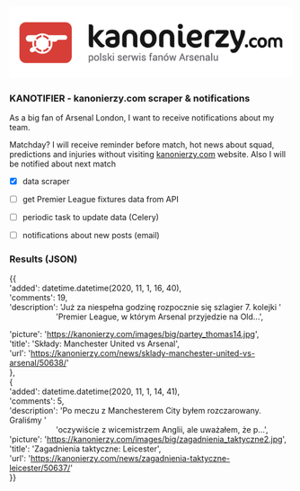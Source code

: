 
![logo](img/logo.png#center)
### KANOTIFIER - kanonierzy.com scraper & notifications

As a big fan of Arsenal London, I want to receive notifications about my team.

Matchday? I will receive reminder before match, hot news about squad, predictions and injuries without visiting [kanonierzy.com](https://www.kanonierzy.com) website.
Also I will be notified about next match

- [X] data scraper
- [ ] get Premier League fixtures data from API
- [ ] periodic task to update data (Celery)
- [ ] notifications about new posts (email)



### Results (JSON)
{{\
'added': datetime.datetime(2020, 11, 1, 16, 40),\
'comments': 19,\
'description': 'Już za niespełna godzinę rozpocznie się szlagier 7. kolejki '\
&nbsp;&nbsp;&nbsp;&nbsp;&nbsp;&nbsp;&nbsp;&nbsp;&nbsp;&nbsp;&nbsp;&nbsp;&nbsp;&nbsp;&nbsp;&nbsp;&nbsp;&nbsp;&nbsp;&nbsp;
                'Premier League, w którym Arsenal przyjedzie na Old...', 

'picture': 'https://kanonierzy.com/images/big/partey_thomas14.jpg', \
'title': 'Składy: Manchester United vs Arsenal',\
 'url': 'https://kanonierzy.com/news/sklady-manchester-united-vs-arsenal/50638/'  \
 },\
{\
'added': datetime.datetime(2020, 11, 1, 14, 41),\
'comments': 5,\
'description': 'Po meczu z Manchesterem City byłem rozczarowany. Graliśmy '\
&nbsp;&nbsp;&nbsp;&nbsp;&nbsp;&nbsp;&nbsp;&nbsp;&nbsp;&nbsp;&nbsp;&nbsp;&nbsp;&nbsp;&nbsp;&nbsp;&nbsp;&nbsp;&nbsp;&nbsp;
'oczywiście z wicemistrzem Anglii, ale uważałem, że p...',\
'picture': 'https://kanonierzy.com/images/big/zagadnienia_taktyczne2.jpg', \
'title': 'Zagadnienia taktyczne: Leicester',\
'url': 'https://kanonierzy.com/news/zagadnienia-taktyczne-leicester/50637/'  \
\}}
